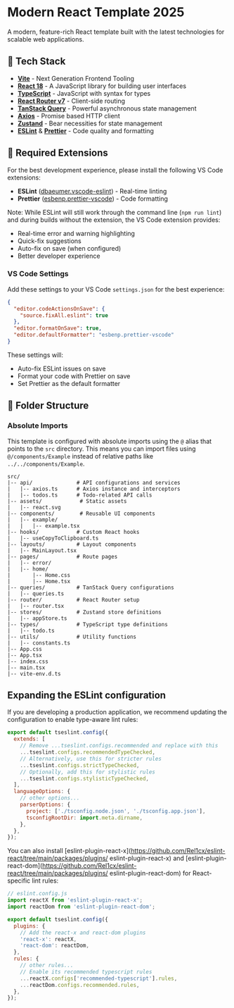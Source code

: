 # Modern React Template 2025

A modern, feature-rich React template built with the latest technologies for scalable web applications.

## 🚀 Tech Stack

- **[Vite](https://vitejs.dev/)** - Next Generation Frontend Tooling
- **[React 18](https://react.dev/)** - A JavaScript library for building user interfaces
- **[TypeScript](https://www.typescriptlang.org/)** - JavaScript with syntax for types
- **[React Router v7](https://reactrouter.com/)** - Client-side routing
- **[TanStack Query](https://tanstack.com/query)** - Powerful asynchronous state management
- **[Axios](https://axios-http.com/)** - Promise based HTTP client
- **[Zustand](https://zustand-demo.pmnd.rs/)** - Bear necessities for state management
- **[ESLint](https://eslint.org/)** & **[Prettier](https://prettier.io/)** - Code quality and formatting

## 🔧 Required Extensions

For the best development experience, please install the following VS Code extensions:

- **ESLint** ([dbaeumer.vscode-eslint](https://marketplace.visualstudio.com/items?itemName=dbaeumer.vscode-eslint)) - Real-time linting
- **Prettier** ([esbenp.prettier-vscode](https://marketplace.visualstudio.com/items?itemName=esbenp.prettier-vscode)) - Code formatting

Note: While ESLint will still work through the command line (`npm run lint`) and during builds without the extension, the VS Code extension provides:

- Real-time error and warning highlighting
- Quick-fix suggestions
- Auto-fix on save (when configured)
- Better developer experience

### VS Code Settings

Add these settings to your VS Code `settings.json` for the best experience:

```json
{
  "editor.codeActionsOnSave": {
    "source.fixAll.eslint": true
  },
  "editor.formatOnSave": true,
  "editor.defaultFormatter": "esbenp.prettier-vscode"
}
```

These settings will:

- Auto-fix ESLint issues on save
- Format your code with Prettier on save
- Set Prettier as the default formatter

## 📁 Folder Structure

### Absolute Imports

This template is configured with absolute imports using the `@` alias that points to the `src` directory.
This means you can import files using `@/components/Example` instead of relative paths like `../../components/Example`.

```
src/
|-- api/              # API configurations and services
|   |-- axios.ts      # Axios instance and interceptors
|   |-- todos.ts      # Todo-related API calls
|-- assets/            # Static assets
|   |-- react.svg
|-- components/        # Reusable UI components
|   |-- example/
|   |   |-- example.tsx
|-- hooks/            # Custom React hooks
|   |-- useCopyToClipboard.ts
|-- layouts/          # Layout components
|   |-- MainLayout.tsx
|-- pages/            # Route pages
|   |-- error/
|   |-- home/
|       |-- Home.css
|       |-- Home.tsx
|-- queries/          # TanStack Query configurations
|   |-- queries.ts
|-- router/           # React Router setup
|   |-- router.tsx
|-- stores/           # Zustand store definitions
|   |-- appStore.ts
|-- types/            # TypeScript type definitions
|   |-- todo.ts
|-- utils/            # Utility functions
|   |-- constants.ts
|-- App.css
|-- App.tsx
|-- index.css
|-- main.tsx
|-- vite-env.d.ts
```

## Expanding the ESLint configuration

If you are developing a production application, we recommend updating the configuration to enable type-aware lint rules:

```js
export default tseslint.config({
  extends: [
    // Remove ...tseslint.configs.recommended and replace with this
    ...tseslint.configs.recommendedTypeChecked,
    // Alternatively, use this for stricter rules
    ...tseslint.configs.strictTypeChecked,
    // Optionally, add this for stylistic rules
    ...tseslint.configs.stylisticTypeChecked,
  ],
  languageOptions: {
    // other options...
    parserOptions: {
      project: ['./tsconfig.node.json', './tsconfig.app.json'],
      tsconfigRootDir: import.meta.dirname,
    },
  },
});
```

You can also install [eslint-plugin-react-x](https://github.com/Rel1cx/eslint-react/tree/main/packages/plugins/
eslint-plugin-react-x) and [eslint-plugin-react-dom](https://github.com/Rel1cx/eslint-react/tree/main/packages/plugins/
eslint-plugin-react-dom) for React-specific lint rules:

```js
// eslint.config.js
import reactX from 'eslint-plugin-react-x';
import reactDom from 'eslint-plugin-react-dom';

export default tseslint.config({
  plugins: {
    // Add the react-x and react-dom plugins
    'react-x': reactX,
    'react-dom': reactDom,
  },
  rules: {
    // other rules...
    // Enable its recommended typescript rules
    ...reactX.configs['recommended-typescript'].rules,
    ...reactDom.configs.recommended.rules,
  },
});
```
